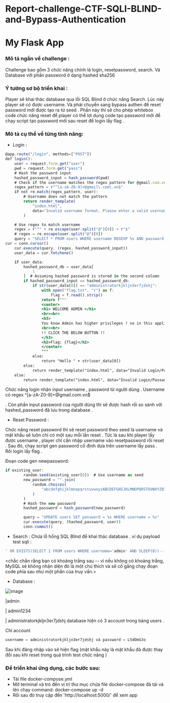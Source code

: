 # Report-challenge-CTF-SQLI-BLIND-and-Bypass-Authentication
# My Flask App

### Mô tả ngắn về challenge :

Challenge bao gồm 3 chức năng chính là login, resetpassword, search.
Và Database với phần password ở dạng hashed sha256

### Ý tưởng sơ bộ triển khai :

Player sẽ khai thác database qua lỗi SQL Blind ở chức năng Search. Lúc này player sẽ có được username. Và phải chuyển sang bypass authen để reset password mới được tạo ra từ seed . Phần này thì sẽ cho phép whitebox code chức năng reset để player có thể lợi dụng code tạo password mới để chạy script tạo password mới sau reset để login lấy flag .

### Mô tả cụ thể về từng tính năng:

- Login :

```jsx
@app.route("/login", methods=["POST"])
def login():
    user = request.form.get("user")
    pwd = request.form.get("pass")
    # Hash the password input
    hashed_password_input = hash_password(pwd)
    # Check if the username matches the regex pattern for @gmail.com.vn
    regex_pattern = r"^[a-zA-Z0-9]+@gmail\.com\.vn$"
    if not re.match(regex_pattern, user):
        # Username does not match the pattern
        return render_template(
            "index.html",
            data="Invalid username format. Please enter a valid username (e.g., example@gmail.com.vn).",
        )

    # Use regex to match username
    regex = r"^" + re.escape(user.split("@")[0]) + r"$"
    # regex = re.escape(user.split("@")[0])
    query = "SELECT * FROM users WHERE username REGEXP %s AND password = %s"
cur = conn.cursor()
    cur.execute(query, (regex, hashed_password_input))
    user_data = cur.fetchone()

    if user_data:
        hashed_password_db = user_data[
            1
        ]  # Assuming hashed password is stored in the second column
        if hashed_password_input == hashed_password_db:
            if str(user_data[0]) == "administratorkjkljn3er7jdshj":
                with open("flag.txt", "r") as f:
                    flag = f.read().strip()
                return f"""
                <center>
                <h1> WELCOME ADMIN </h1>
                <br><br>
                <h3>
                You know Admin has higher privileges ! so in this application, admin is given access to the remote sql editor !
                <br><br>
                !! CLICK THE BELOW BUTTON !!
                </h3>
                <h2>Flag: {flag}</h2>
                </center>
                """
            else:
                return "Hello " + str(user_data[0])
        else:
            return render_template("index.html", data="Invalid Login/Password !!")
    else:
        return render_template("index.html", data="Invalid Login/Password !!")
```

Chức năng login nhận input username , password từ người dùng . Username có regex  ^[a-zA-Z0-9]+@gmail\.com\.vn$ 

. Còn phần input password của người dùng thì sẽ được hash rồi so sánh với hashed_password đã    lưu trong database .

- Reset Password :

 Chức năng reset password thì sẽ reset password theo seed là username và mật khẩu sẽ luôn chỉ có một sau mỗi lần reset . Tức là sau khi player lấy được username , player chỉ cần nhập username vào resetpassword rồi reset . Sau đó, chạy script gen password cố định dựa trên username lấy pass . Rồi login lấy flag .

Đoạn code gen newpassword:

```jsx
if existing_user:
        random.seed(existing_user[0])  # Use username as seed
        new_password = "".join(
            random.choices(
                "abcdefghijklmnopqrstuvwxyzABCDEFGHIJKLMNOPQRSTUVWXYZ0123456789", k=8
            )
        )
        # Hash the new password
        hashed_password = hash_password(new_password)

        query = "UPDATE users SET password = %s WHERE username = %s"
        cur.execute(query, (hashed_password, user))
        conn.commit()
```

- Search : Chứa lỗ hổng SQL Blind để khai thác database .
ví dụ payload test sqli :

```jsx
' OR EXISTS(SELECT 1 FROM users WHERE username='admin' AND SLEEP(8))--
```

<chắc chắn rằng bạn có khoảng trắng sau -- vì nếu không có khoảng trắng, MySQL sẽ không nhận diện đó là một chú thích và sẽ cố gắng chạy đoạn code phía sau như một phần của truy vấn.>

- Database :

![image](https://github.com/Lilly-dox/Report-challenge-CTF-SQLI-BLIND-and-Bypass-Authentication/assets/130746941/c336ede2-f6b3-4934-ab05-8a5227fa1f1c)

|admin

| admin1234

| administratorkjkljn3er7jdshj
database hiện có 3 account trong bảng users . 

Chỉ account 

```jsx
username = administratorkjkljn3er7jdshj và password = L5dOmUJo
```

Sau khi đăng nhập vào sẽ hiện flag (mật khẩu này là mật khẩu đã được thay đổi sau khi reset trong quá trình test chức năng ) 

### Để triển khai ứng dụng, các bước sau:

- Tải file docker-compose.yml
- Mở terminal và trỏ đến vị trí thư mục chứa file docker-compose đã tải và lên chạy command: docker-compose up -d
- Rồi sau đó truy cập đến 'http://localhost:5000/' để xem app
